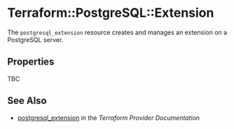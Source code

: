 # Terraform::PostgreSQL::Extension

The ``postgresql_extension`` resource creates and manages an extension on a PostgreSQL
server.

## Properties

TBC

## See Also

* [postgresql_extension](https://www.terraform.io/docs/providers/postgresql/r/extension.html) in the _Terraform Provider Documentation_
